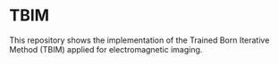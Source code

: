 # TBIM
This repository shows the implementation of the Trained Born Iterative Method (TBIM) applied for electromagnetic imaging.
